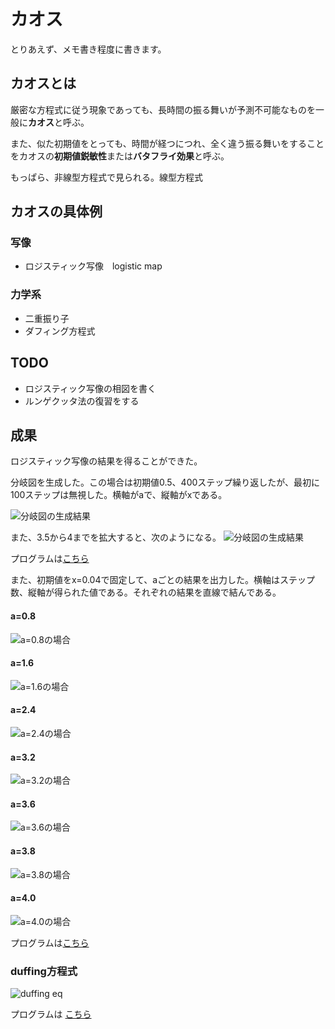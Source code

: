 # カオス

とりあえず、メモ書き程度に書きます。

## カオスとは

厳密な方程式に従う現象であっても、長時間の振る舞いが予測不可能なものを一般に**カオス**と呼ぶ。

また、似た初期値をとっても、時間が経つにつれ、全く違う振る舞いをすることをカオスの**初期値鋭敏性**または**バタフライ効果**と呼ぶ。

もっぱら、非線型方程式で見られる。線型方程式

## カオスの具体例

### 写像
- ロジスティック写像　logistic map

### 力学系
- 二重振り子
- ダフィング方程式　


## TODO

- ロジスティック写像の相図を書く
- ルンゲクッタ法の復習をする

## 成果

ロジスティック写像の結果を得ることができた。

分岐図を生成した。この場合は初期値0.5、400ステップ繰り返したが、最初に100ステップは無視した。横軸がaで、縦軸がxである。

![分岐図の生成結果](logistic/test.png)

また、3.5から4までを拡大すると、次のようになる。
![分岐図の生成結果](logistic/test2.png)

プログラムは[こちら](logistic/test.cpp)

また、初期値をx=0.04で固定して、aごとの結果を出力した。横軸はステップ数、縦軸が得られた値である。それぞれの結果を直線で結んである。

#### a=0.8
![a=0.8の場合](logistic/0.8.png)

#### a=1.6
![a=1.6の場合](logistic/1.6.png)

#### a=2.4
![a=2.4の場合](logistic/2.4.png)

#### a=3.2
![a=3.2の場合](logistic/3.2.png)

#### a=3.6
![a=3.6の場合](logistic/3.6.png)

#### a=3.8
![a=3.8の場合](logistic/3.8.png)

#### a=4.0
![a=4.0の場合](logistic/4.png)


プログラムは[こちら](logistic/test2.cpp)

### duffing方程式

![duffing eq](duffing/duffing2.png)

プログラムは
[こちら](duffing/duffing.cpp)

